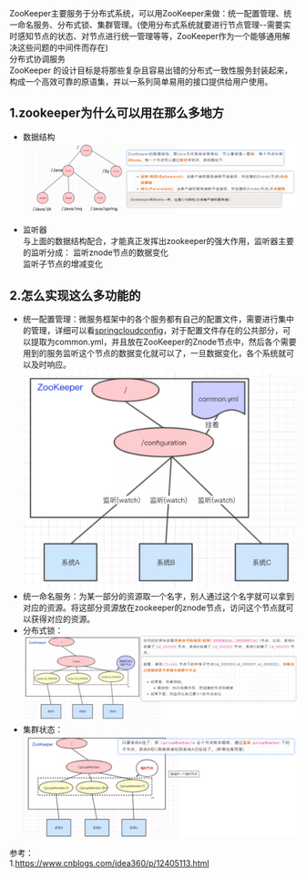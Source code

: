 ZooKeeper主要服务于分布式系统，可以用ZooKeeper来做：统一配置管理、统一命名服务、分布式锁、集群管理。(使用分布式系统就要进行节点管理--需要实时感知节点的状态、对节点进行统一管理等等，ZooKeeper作为一个能够通用解决这些问题的中间件而存在)    
分布式协调服务  
ZooKeeper 的设计目标是将那些复杂且容易出错的分布式一致性服务封装起来，构成一个高效可靠的原语集，并以一系列简单易用的接口提供给用户使用。  

1.zookeeper为什么可以用在那么多地方
-  
* 数据结构  
![数据结构](../../image/mq/zookeeper数据结构.png)

* 监听器  
与上面的数据结构配合，才能真正发挥出zookeeper的强大作用，监听器主要的监听分成：
    监听znode节点的数据变化  
    监听子节点的增减变化  

2.怎么实现这么多功能的  
-  
* 统一配置管理：微服务框架中的各个服务都有自己的配置文件，需要进行集中的管理，详细可以看[springcloudconfig](../../框架/01springfamily/springcloud/springcloudconfig.md)，对于配置文件存在的公共部分，可以提取为common.yml，并且放在ZooKeeper的Znode节点中，然后各个需要用到的服务监听这个节点的数据变化就可以了，一旦数据变化，各个系统就可以及时响应。  
![统一配置管理](../../image/mq/zookeeper统一配置管理.png)    
* 统一命名服务：为某一部分的资源取一个名字，别人通过这个名字就可以拿到对应的资源。将这部分资源放在zookeeper的znode节点，访问这个节点就可以获得对应的资源。  
* 分布式锁：  
![分布式锁](../../image/mq/zoo分布式锁.png)
* 集群状态：  
![集群状态](../../image/mq/zookeeper集群管理.png)   



参考：  
1.https://www.cnblogs.com/idea360/p/12405113.html  